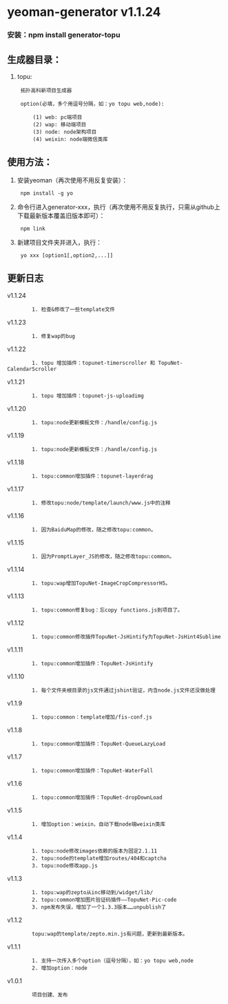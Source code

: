 # yeoman-generator v1.1.24
### 安装：npm install generator-topu


生成器目录：
-------------
1. topu:

		拓扑高科新项目生成器
		
		option(必填，多个用逗号分隔，如：yo topu web,node):

			(1) web: pc端项目
			(2) wap: 移动端项目
			(3) node: node架构项目
			(4) weixin: node端微信类库
        

使用方法：
-------------

1. 安装yeoman（再次使用不用反复安装）：
		
		npm install -g yo

2. 命令行进入generator-xxx，执行（再次使用不用反复执行，只需从github上下载最新版本覆盖旧版本即可）：

		npm link

3. 新建项目文件夹并进入，执行：

		yo xxx [option1[,option2,...]]
		

更新日志
--------------
v1.1.24

	        1. 检查&修改了一些template文件

v1.1.23

	        1. 修复wap的bug

v1.1.22

	        1. topu 增加插件：topunet-timerscroller 和 TopuNet-CalendarScroller

v1.1.21

	        1. topu 增加插件：topunet-js-uploadimg

v1.1.20

	        1. topu:node更新模板文件：/handle/config.js

v1.1.19

	        1. topu:node更新模板文件：/handle/config.js

v1.1.18

	        1. topu:common增加插件：topunet-layerdrag

v1.1.17

	        1. 修改topu:node/template/launch/www.js中的注释

v1.1.16

	        1. 因为BaiduMap的修改，随之修改topu:common。

v1.1.15

	        1. 因为PromptLayer_JS的修改，随之修改topu:common。

v1.1.14

	        1. topu:wap增加TopuNet-ImageCropCompressorH5。

v1.1.13

	        1. topu:common修复bug：忘copy functions.js到项目了。

v1.1.12

	        1. topu:common修改插件TopuNet-JsHintify为TopuNet-JsHint4Sublime

v1.1.11

	        1. topu:common增加插件：TopuNet-JsHintify

v1.1.10

	        1. 每个文件夹根目录的js文件通过jshint验证，内含node.js文件还没做处理
	        
v1.1.9

	        1. topu:common：template增加/fis-conf.js

v1.1.8

	        1. topu:common增加插件：TopuNet-QueueLazyLoad

v1.1.7

	        1. topu:common增加插件：TopuNet-WaterFall

v1.1.6

	        1. topu:common增加插件：TopuNet-dropDownLoad

v1.1.5

	        1. 增加option：weixin，自动下载node端weixin类库

v1.1.4

	        1. topu:node修改images依赖的版本为固定2.1.11
	        2. topu:node的template增加routes/404和captcha
	        3. topu:node修改app.js

v1.1.3

	        1. topu:wap的zepto从inc移动到/widget/lib/
	        2. topu:common增加图片验证码插件——TopuNet-Pic-code
	        3. npm发布失误，增加了一个1.3.3版本……unpublish了

v1.1.2

	        topu:wap的template/zepto.min.js有问题，更新到最新版本。

v1.1.1

	        1. 支持一次传入多个option（逗号分隔），如：yo topu web,node
	        2. 增加option：node

v1.0.1

	        项目创建、发布
